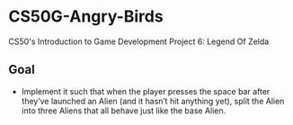 # CS50G-Angry-Birds
CS50's Introduction to Game Development Project 6: Legend Of Zelda
## Goal
* Implement it such that when the player presses the space bar after they’ve launched an Alien (and it hasn’t hit anything yet), split the Alien into three Aliens that all behave just like the base Alien.
